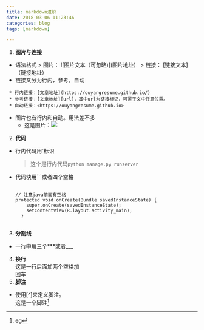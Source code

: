 ```yaml
---
title: markdown进阶
date: 2018-03-06 11:23:46  
categories: blog
tags: [markdown]

---
```

 [url]:https://ouyangresume.github.io/

1. **图片与连接**
  * 语法格式
        >     图片：![]()  ![图片文本（可忽略)](图片地址）
        >     链接：[]()   [链接文本]（链接地址）
  * 链接又分为行内，参考，自动

<!-- more -->
     * 行内链接：[文章地址](https://ouyangresume.github.io/)
     * 参考链接：[文章地址][url]，其中url为链接标记，可置于文中任意位置。
     * 自动链接：<https://ouyangresume.github.io>
  * 图片也有行内和自动。用法差不多
     * 这是图片：![](https://connorlin.github.io/images/avatar.jpg)

2. **代码**
  * 行内代码用`标识
    >这个是行内代码`python manage.py runserver`
  * 代码块用```或者四个空格 
    >    ```  java 
        // 注意java前面有空格
        protected void onCreate(Bundle savedInstanceState) {  
            super.onCreate(savedInstanceState);  
            setContentView(R.layout.activity_main);
          }  
      ```
3. **分割线**
  * 一行中用三个***或者___
4. **换行**   
   这是一行后面加两个空格加  
   回车
5. **脚注**
  * 使用[^]来定义脚注。  
  这是一个脚注[^1]
  [^1]:eg